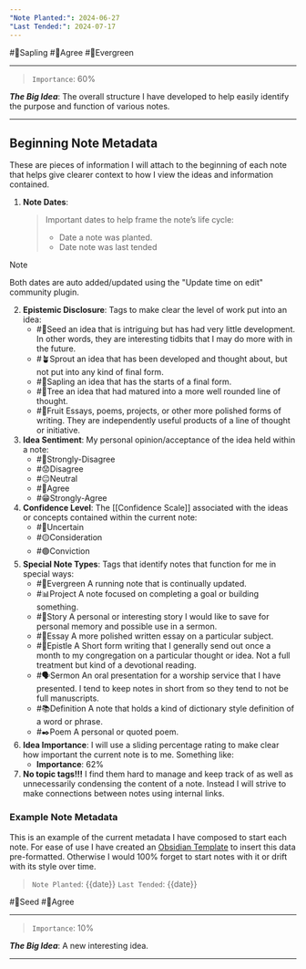 ```yaml
---
"Note Planted:": 2024-06-27
"Last Tended:": 2024-07-17
---
```

#🌿Sapling #🙂Agree #🌲Evergreen 
****
> `Importance`: 60%
 
***The Big Idea***: The overall structure I have developed to help easily identify the purpose and function of various notes.

****
## Beginning Note Metadata 
These are pieces of information I will attach to the beginning of each note that helps give clearer context to how I view the ideas and information contained. 

1. **Note Dates**:
	>Important dates to help frame the note’s life cycle:
	>- Date a note was planted. 
	>- Date note was last tended 

>[!Note] 
>Both dates are auto added/updated using the "Update time on edit" community plugin.
2. **Epistemic Disclosure**:
	Tags to make clear the level of work put into an idea:
	- #🌱Seed an idea that is intriguing but has had very little development. In other words, they are interesting tidbits that I may do more with in the future. 
	- #🪴Sprout an idea that has been developed and thought about, but not put into any kind of final form.
	- #🌿Sapling an idea that has the starts of a final form.
	- #🌳Tree an idea that had matured into a more well rounded line of thought.
	- #🍋Fruit Essays, poems, projects, or other more polished forms of writing. They are independently useful products of a line of thought or initiative. 
3. **Idea Sentiment**: 
	My personal opinion/acceptance of the idea held within a note:
	- #🤢Strongly-Disagree
	- #😟Disagree 
	- #😐Neutral 
	- #🙂Agree
	- #😁Strongly-Agree
4. **Confidence Level**:
	The [[Confidence Scale]] associated with the ideas or concepts contained within the current note:
	- #🔴Uncertain 
	- #🟡Consideration 
	- #🟢Conviction 
5. **Special Note Types**:
	Tags that identify notes that function for me in special ways:
	- #🌲Evergreen A running note that is continually updated. 
	- #📊Project A note focused on completing a goal or building something. 
	- #📖Story A personal or interesting story I would like to save for personal memory and possible use in a sermon.
	- #📝Essay A more polished written essay on a particular subject. 
	- #📃Epistle A Short form writing that I generally send out once a month to my congregation on a particular thought or idea. Not a full treatment but kind of a devotional reading. 
	- #🗣Sermon An oral presentation for a worship service that I have presented. I tend to keep notes in short from so they tend to not be full manuscripts. 
	- #📚Definition A note that holds a kind of dictionary style definition of a word or phrase.
	- #✒️Poem A personal or quoted poem.
6. **Idea Importance**:
	I will use a sliding percentage rating to make clear how important the current note is to me. Something like:
	- **Importance**: 62%
7. **No topic tags!!!** I find them hard to manage and keep track of as well as unnecessarily condensing the content of a note. Instead I will strive to make connections between notes using internal links. 
### Example Note Metadata 
This is an example of the current metadata I have composed to start each note. For ease of use I have created an [Obsidian Template](https://help.obsidian.md/Plugins/Templates) to insert this data pre-formatted. Otherwise I would 100% forget to start notes with it or drift with its style over time.

> `Note Planted`: {{date}}
> `Last Tended`: {{date}}

#🌱Seed  #🙂Agree
****
 >`Importance`: 10%
 
***The Big Idea***: 
A new interesting idea.

* * *
